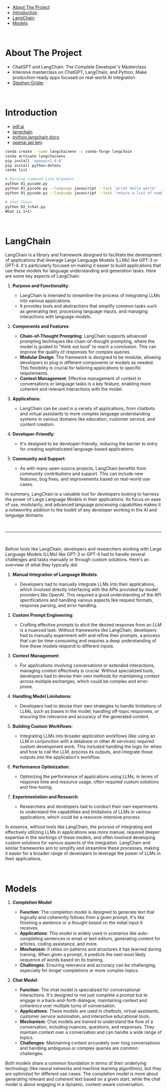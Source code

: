- [About The Project](#about-the-project)
- [Introduction](#introduction)
- [LangChain](#langchain)
- [Models](#models)

&nbsp;

# About The Project

- ChatGPT and LangChain: The Complete Developer's Masterclass
- Intensive masterclass on ChatGPT, LangChain, and Python. Make production-ready apps focused on real-world AI integration
- [Stephen Grider](https://github.com/StephenGrider)

&nbsp;

# Introduction

- [pdf.ai](https://pdf.ai/)
- [langchain](https://github.com/langchain-ai/langchain)
- [python.langchain docs](https://python.langchain.com/docs/get_started/quickstart)
- [openai api key](https://platform.openai.com/api-keys)

```sh
conda create --name langchainenv -c conda-forge langchain
conda activate langchainenv
pip install 'openai<1.0.0'
pip install python-dotenv
conda list

# Parsing Command Line Argument
python 01_pycode.py
python 01_pycode.py --language javascript --task 'print hello world'
python 01_pycode.py --language javascript --task 'return a list of numbers'

# Chat Chain
python 02_tchat.py
What is 1+1?
```

&nbsp;

# LangChain

LangChain is a library and framework designed to facilitate the development of applications that leverage Large Language Models (LLMs) like GPT-3 or GPT-4. It's particularly focused on making it easier to build applications that use these models for language understanding and generation tasks. Here are some key aspects of LangChain:

1. **Purpose and Functionality**:

   - LangChain is intended to streamline the process of integrating LLMs into various applications.
   - It provides tools and abstractions that simplify common tasks such as generating text, processing language inputs, and managing interactions with language models.

2. **Components and Features**:

   - **Chain-of-Thought Prompting**: LangChain supports advanced prompting techniques like chain-of-thought prompting, where the model is guided to "think out loud" to reach a conclusion. This can improve the quality of responses for complex queries.
   - **Modular Design**: The framework is designed to be modular, allowing developers to plug in different components or models as needed. This flexibility is crucial for tailoring applications to specific requirements.
   - **Context Management**: Effective management of context in conversations or language tasks is a key feature, enabling more coherent and relevant interactions with the model.

3. **Applications**:

   - LangChain can be used in a variety of applications, from chatbots and virtual assistants to more complex language understanding systems in various domains like education, customer service, and content creation.

4. **Developer-Friendly**:

   - It's designed to be developer-friendly, reducing the barrier to entry for creating sophisticated language-based applications.

5. **Community and Support**:
   - As with many open-source projects, LangChain benefits from community contributions and support. This can include new features, bug fixes, and improvements based on real-world use cases.

In summary, LangChain is a valuable tool for developers looking to harness the power of Large Language Models in their applications. Its focus on ease of use, modularity, and advanced language processing capabilities makes it a noteworthy addition to the toolkit of any developer working in the AI and language domains.

&nbsp;

---

&nbsp;

Before tools like LangChain, developers and researchers working with Large Language Models (LLMs) like GPT-3 or GPT-4 had to handle several challenges and tasks manually or through custom solutions. Here's an overview of what they typically did:

1. **Manual Integration of Language Models**:

   - Developers had to manually integrate LLMs into their applications, which involved directly interfacing with the APIs provided by model providers like OpenAI. This required a good understanding of the API specifications and handling various aspects like request formats, response parsing, and error handling.

2. **Custom Prompt Engineering**:

   - Crafting effective prompts to elicit the desired response from an LLM is a nuanced task. Without frameworks like LangChain, developers had to manually experiment with and refine their prompts, a process that can be time-consuming and requires a deep understanding of how these models respond to different inputs.

3. **Context Management**:

   - For applications involving conversations or extended interactions, managing context effectively is crucial. Without specialized tools, developers had to devise their own methods for maintaining context across multiple exchanges, which could be complex and error-prone.

4. **Handling Model Limitations**:

   - Developers had to devise their own strategies to handle limitations of LLMs, such as biases in the model, handling off-topic responses, or ensuring the relevance and accuracy of the generated content.

5. **Building Custom Workflows**:

   - Integrating LLMs into broader application workflows (like using an LLM in conjunction with a database or other AI services) required custom development work. This included handling the logic for when and how to call the LLM, process its outputs, and integrate those outputs into the application's workflow.

6. **Performance Optimization**:

   - Optimizing the performance of applications using LLMs, in terms of response time and resource usage, often required custom solutions and fine-tuning.

7. **Experimentation and Research**:
   - Researchers and developers had to conduct their own experiments to understand the capabilities and limitations of LLMs in various applications, which could be a resource-intensive process.

In essence, without tools like LangChain, the process of integrating and effectively utilizing LLMs in applications was more manual, required deeper expertise in the workings of these models, and often involved developing custom solutions for various aspects of the integration. LangChain and similar frameworks aim to simplify and streamline these processes, making it easier for a broader range of developers to leverage the power of LLMs in their applications.

&nbsp;

# Models

1. **Completion Model**:

   - **Function**: The completion model is designed to generate text that logically and coherently follows from a given prompt. It's like finishing a sentence or a thought based on the initial input it receives.
   - **Applications**: This model is widely used in scenarios like auto-completing sentences in email or text editors, generating content for articles, coding assistance, and more.
   - **Mechanism**: It relies on patterns and structures it has learned during training. When given a prompt, it predicts the next most likely sequence of words based on its training.
   - **Challenges**: Ensuring relevance and accuracy can be challenging, especially for longer completions or more complex topics.

2. **Chat Model**:
   - **Function**: The chat model is specialized for conversational interactions. It's designed to not just complete a prompt but to engage in a back-and-forth dialogue, maintaining context and coherence over multiple turns of conversation.
   - **Applications**: These models are used in chatbots, virtual assistants, customer service automation, and interactive educational tools.
   - **Mechanism**: Chat models are trained to understand the flow of a conversation, including nuances, questions, and responses. They maintain context over a conversation and can handle a wide range of topics.
   - **Challenges**: Maintaining context accurately over long conversations and handling ambiguous or complex queries are common challenges.

Both models share a common foundation in terms of their underlying technology (like neural networks and machine learning algorithms), but they are optimized for different use cases. The completion model is more about generating relevant and coherent text based on a given start, while the chat model is about engaging in a dynamic, context-aware conversation.

&nbsp;
